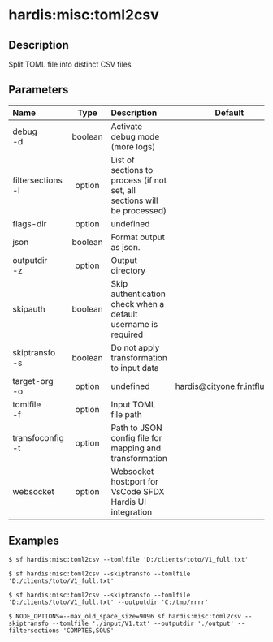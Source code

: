<!-- This file has been generated with command 'sf hardis:doc:plugin:generate'. Please do not update it manually or it may be overwritten -->
# hardis:misc:toml2csv

## Description

Split TOML file into distinct CSV files

## Parameters

|Name|Type|Description|Default|Required|Options|
|:---|:--:|:----------|:-----:|:------:|:-----:|
|debug<br/>-d|boolean|Activate debug mode (more logs)||||
|filtersections<br/>-l|option|List of sections to process (if not set, all sections will be processed)||||
|flags-dir|option|undefined||||
|json|boolean|Format output as json.||||
|outputdir<br/>-z|option|Output directory||||
|skipauth|boolean|Skip authentication check when a default username is required||||
|skiptransfo<br/>-s|boolean|Do not apply transformation to input data||||
|target-org<br/>-o|option|undefined|hardis@cityone.fr.intfluxne2|||
|tomlfile<br/>-f|option|Input TOML file path||||
|transfoconfig<br/>-t|option|Path to JSON config file for mapping and transformation||||
|websocket|option|Websocket host:port for VsCode SFDX Hardis UI integration||||

## Examples

```shell
$ sf hardis:misc:toml2csv --tomlfile 'D:/clients/toto/V1_full.txt' 
```

```shell
$ sf hardis:misc:toml2csv --skiptransfo --tomlfile 'D:/clients/toto/V1_full.txt' 
```

```shell
$ sf hardis:misc:toml2csv --skiptransfo --tomlfile 'D:/clients/toto/V1_full.txt' --outputdir 'C:/tmp/rrrr'
```

```shell
$ NODE_OPTIONS=--max_old_space_size=9096 sf hardis:misc:toml2csv --skiptransfo --tomlfile './input/V1.txt' --outputdir './output' --filtersections 'COMPTES,SOUS'
```



